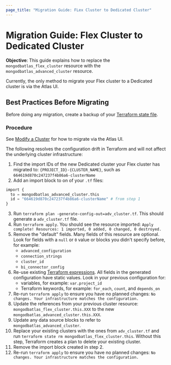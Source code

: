 ```yaml
---
page_title: "Migration Guide: FLex Cluster to Dedicated Cluster"
---
```


# Migration Guide: Flex Cluster to Dedicated Cluster

**Objective**: This guide explains how to replace the `mongodbatlas_flex_cluster` resource with the `mongodbatlas_advanced_cluster` resource.

Currently, the only method to migrate your Flex cluster to a Dedicated cluster is via the Atlas UI.

<!-- Noting that implementation of flex_cluster as a part of mongodb_advanced_cluster in January 2025 will create new migration journey -->

## Best Practices Before Migrating
Before doing any migration, create a backup of your [Terraform state file](https://developer.hashicorp.com/terraform/cli/commands/state).

### Procedure


See [Modify a Cluster](https://www.mongodb.com/docs/atlas/scale-cluster/) for how to migrate via the Atlas UI.

The following resolves the configuration drift in Terraform and will not affect the underlying cluster infrastructure:

1. Find the import IDs of the new Dedicated cluster your Flex cluster has migrated to: `{PROJECT_ID}-{CLUSTER_NAME}`, such as `664619d870c247237f4b86a6-clusterName`
2. Add an import block to on of your `.tf` files:
  ```terraform
  import {
    to = mongodbatlas_advanced_cluster.this
    id = "664619d870c247237f4b86a6-clusterName" # from step 1
  }
  ```
  3. Run `terraform plan -generate-config-out=adv_cluster.tf`. This should generate a `adv_cluster.tf` file.
  4. Run `terraform apply`. You should see the resource imported: `Apply complete! Resources: 1 imported, 0 added, 0 changed, 0 destroyed.`
  5. Remove the "default" fields. Many fields of this resource are optional. Look for fields with a `null` or `0` value or blocks you didn't specify before, for example:
     - `advanced_configuration`
     - `connection_strings`
     - `cluster_id`
     - `bi_connector_config`
  6. Re-use existing [Terraform expressions](https://developer.hashicorp.com/terraform/language/expressions). All fields in the generated configuration have static values. Look in your previous configuration for:
     - variables, for example: `var.project_id`
     - Terraform keywords, for example: `for_each`, `count`, and `depends_on`
  7. Re-run `terraform apply` to ensure you have no planned changes: `No changes. Your infrastructure matches the configuration.`
  8. Update the references from your previous cluster resource: `mongodbatlas_flex_cluster.this.XXX` to the new `mongodbatlas_advanced_cluster.this.XXX`.
  9. Update any data source blocks to refer to `mongodbatlas_advanced_cluster`.
  10. Replace your existing clusters with the ones from `adv_cluster.tf` and run `terraform state rm mongodbatlas_flex_cluster.this`. Without this step, Terraform creates a plan to delete your existing cluster.
  11.  Remove the import block created in step 2.
  12.  Re-run `terraform apply` to ensure you have no planned changes: `No changes. Your infrastructure matches the configuration.`
